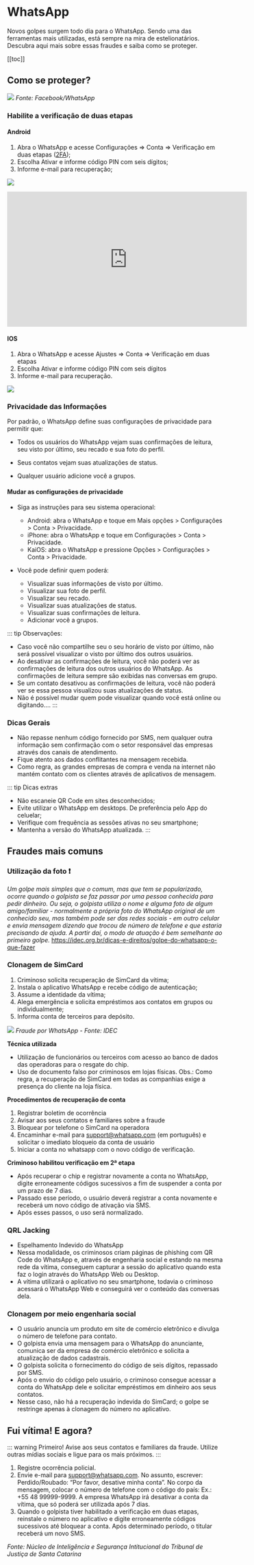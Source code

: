 # WhatsApp

Novos golpes surgem todo dia para o WhatsApp. Sendo uma das ferramentas mais utilizadas, está sempre na mira de estelionatários. Descubra aqui mais sobre essas fraudes e saiba como se proteger. 

[[toc]]

## Como se proteger?

![](/img/proteger_whatsapp.png)
 *Fonte: Facebook/WhatsApp*

### Habilite a verificação de duas etapas

#### Android

 1) Abra o WhatsApp e acesse Configurações => Conta => Verificação em duas etapas ([2FA](/glossario/#_2fa));
 2) Escolha Ativar e informe código PIN com seis dígitos;
 3) Informe e-mail para recuperação;

![](/img/android.png)

<iframe width="560" height="315" src="https://www.youtube.com/embed/amMyHuPor-Q" frameborder="0" allow="accelerometer; autoplay; clipboard-write; encrypted-media; gyroscope; picture-in-picture" allowfullscreen></iframe>

#### IOS

1) Abra o WhatsApp e acesse Ajustes => Conta => Verificação em duas etapas
2) Escolha Ativar e informe código PIN com seis dígitos
3) Informe e-mail para recuperação.

![](/img/ios.png)

### Privacidade das Informações
Por padrão, o WhatsApp define suas configurações de privacidade para permitir que:

 * Todos os usuários do WhatsApp vejam suas confirmações de leitura, seu visto por último, seu recado e sua foto do perfil.

 * Seus contatos vejam suas atualizações de status.

 * Qualquer usuário adicione você a grupos.

#### Mudar as configurações de privacidade
* Siga as instruções para seu sistema operacional:
    * Android: abra o WhatsApp e toque em Mais opções > Configurações > Conta > Privacidade.
    * iPhone: abra o WhatsApp e toque em Configurações > Conta > Privacidade.
    * KaiOS: abra o WhatsApp e pressione Opções > Configurações > Conta > Privacidade.
    
* Você pode definir quem poderá:
    * Visualizar suas informações de visto por último.
    * Visualizar sua foto de perfil.
    * Visualizar seu recado.
    * Visualizar suas atualizações de status.
    * Visualizar suas confirmações de leitura.
    * Adicionar você a grupos.


::: tip Observações:

* Caso você não compartilhe seu o seu horário de visto por último, não será possível visualizar o visto por último dos outros usuários.
* Ao desativar as confirmações de leitura, você não poderá ver as confirmações de leitura dos outros usuários do WhatsApp. As confirmações de leitura sempre são exibidas nas conversas em grupo.
* Se um contato desativou as confirmações de leitura, você não poderá ver se essa pessoa visualizou suas atualizações de status.
* Não é possível mudar quem pode visualizar quando você está online ou digitando....
:::


### Dicas Gerais
 * Não repasse nenhum código fornecido por SMS, nem qualquer outra informação sem confirmação com o setor responsável das empresas através dos canais de atendimento.
 * Fique atento aos dados conflitantes na mensagem recebida.
 * Como regra, as grandes empresas de compra e venda na internet não mantém contato com os clientes através de aplicativos de mensagem.

 ::: tip Dicas extras
 * Não escaneie QR Code em sites desconhecidos;
 * Evite utilizar o WhatsApp em desktops. De preferência pelo App do celuelar;
 * Verifique com frequência as sessões ativas no seu smartphone;
 * Mantenha a versão do WhatsApp atualizada.
:::

## Fraudes mais comuns

### Utilização da foto :exclamation:
*Um golpe mais simples que o comum, mas que tem se popularizado, ocorre quando o golpista se faz passar por uma pessoa conhecida para pedir dinheiro. Ou seja, o golpista utiliza o nome e alguma foto de algum amigo/familiar - normalmente a própria foto do WhatsApp original de um conhecido seu, mas também pode ser das redes sociais - em outro celular e envia mensagem dizendo que trocou de número de telefone e que estaria precisando de ajuda. A partir daí, o modo de atuação é bem semelhante ao primeiro golpe.*
https://idec.org.br/dicas-e-direitos/golpe-do-whatsapp-o-que-fazer

### Clonagem de SimCard
 1) Criminoso solicita recuperação de SimCard da vítima;
 2) Instala o aplicativo WhatsApp e recebe código de autenticação;
 3) Assume a identidade da vítima;
 4) Alega emergência e solicita empréstimos aos contatos em grupos ou individualmente;
 5) Informa conta de terceiros para depósito.

 ![](/img/golpe_do_whatsapp.png)
 *Fraude por WhatsApp - Fonte: IDEC*

**Técnica utilizada**
 * Utilização de funcionários ou terceiros com acesso ao banco de dados das operadoras para o resgate do chip.
 * Uso de documento falso por criminosos em lojas físicas. Obs.: Como regra, a recuperação de SimCard em todas as companhias exige a presença do cliente na loja física.

**Procedimentos de recuperação de conta**
1. Registrar boletim de ocorrência
2. Avisar aos seus contatos e familiares sobre a fraude
3. Bloquear por telefone o SimCard na operadora
4. Encaminhar e-mail para support@whatsapp.com (em português) e solicitar o imediato bloqueio da conta de usuário
5. Iniciar a conta no whatsapp com o novo código de verificação.

**Criminoso habilitou verificação em 2ª etapa**
 * Após recuperar o chip e registrar novamente a conta no WhatsApp, digite erroneamente códigos sucessivos a fim de suspender a conta por um prazo de 7 dias.
 * Passado esse período, o usuário deverá registrar a conta novamente e receberá um novo código de ativação via SMS.
 * Após esses passos, o uso será normalizado.

### QRL Jacking
 * Espelhamento Indevido do WhatsApp
 * Nessa modalidade, os criminosos criam páginas de phishing com QR Code do WhatsApp e, através de engenharia social e estando na mesma rede da vítima, conseguem capturar a sessão do aplicativo quando esta faz o login através do WhatsApp Web ou Desktop. 
 * A vítima utilizará o aplicativo no seu smartphone, todavia o criminoso acessará o WhatsApp Web e conseguirá ver o conteúdo das conversas dela.

### Clonagem por meio engenharia social
 * O usuário anuncia um produto em site de comércio eletrônico e divulga o número de telefone para contato.
 * O golpista envia uma mensagem para o WhatsApp do anunciante, comunica ser da empresa de comércio eletrônico e solicita a atualização de dados cadastrais.
 * O golpista solicita o fornecimento do código de seis dígitos, repassado por SMS.
 * Após o envio do código pelo usuário, o criminoso consegue acessar a conta do WhatsApp dele e solicitar empréstimos em dinheiro aos seus contatos.
 * Nesse caso, não há a recuperação indevida do SimCard; o golpe se restringe apenas à clonagem do número no aplicativo.

## Fui vítima! E agora?

::: warning Primeiro!
Avise aos seus contatos e familiares da fraude. Utilize outras mídias sociais e ligue para os mais próximos.
:::

1) Registre ocorrência policial.
2) Envie e-mail para support@whatsapp.com. No assunto, escrever: Perdido/Roubado: “Por favor, desative minha conta”. No corpo da mensagem, colocar o número de telefone com o código do país: Ex.: +55 48 99999-9999. A empresa WhatsApp irá desativar a conta da vítima, que só poderá ser utilizada após 7 dias.
3) Quando o golpista tiver habilitado a verificação em duas etapas, reinstale o número no aplicativo e digite erroneamente códigos sucessivos até bloquear a conta. Após determinado período, o titular receberá um novo SMS.

*Fonte: Núcleo de Inteligência e Segurança Intitucional do Tribunal de Justiça de Santa Catarina*
